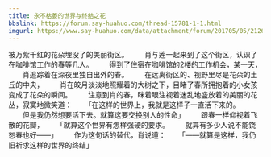 ```yaml
---
title: 永不枯萎的世界与终结之花
bbslink: https://forum.say-huahuo.com/thread-15781-1-1.html
imgurl: https://www.say-huahuo.com/data/attachment/forum/201705/05/212653y89j9zp4nkpn8sqh.jpg
---
```


被万紫千红的花朵埋没了的美丽街区。
　　肖与莲一起来到了这个街区，认识了在咖啡馆工作的春等几人。
　　得到了住宿在咖啡馆的2楼的工作机会，某一天，
　　肖追踪着在深夜里独自出外的春。
　　在远离街区的、视野里尽是花朵的土丘的中央，
　　肖在皎月淡淡地照耀着的大树之下，目睹了春所拥抱着的小女孩变成了花朵的瞬间。
　　注意到肖的春，眯着眼注视着迷乱地盛放着的美丽的花丛，寂寞地微笑道：
　　「在这样的世界上，我就是这样子一直活下来的。
　　但是我仍然想要活下去。就算这要交换别人的性命」
　　跟春一样仰视着飞散的花瓣，
　　「就算这个世界有怎样强硬的要求。
　　就算有多少人说不能饶恕春也好——」
　　作为这句话的替代，肖说道：
　　「——就算是这样，我仍旧祈求这样的世界的终结」<!--more-->
